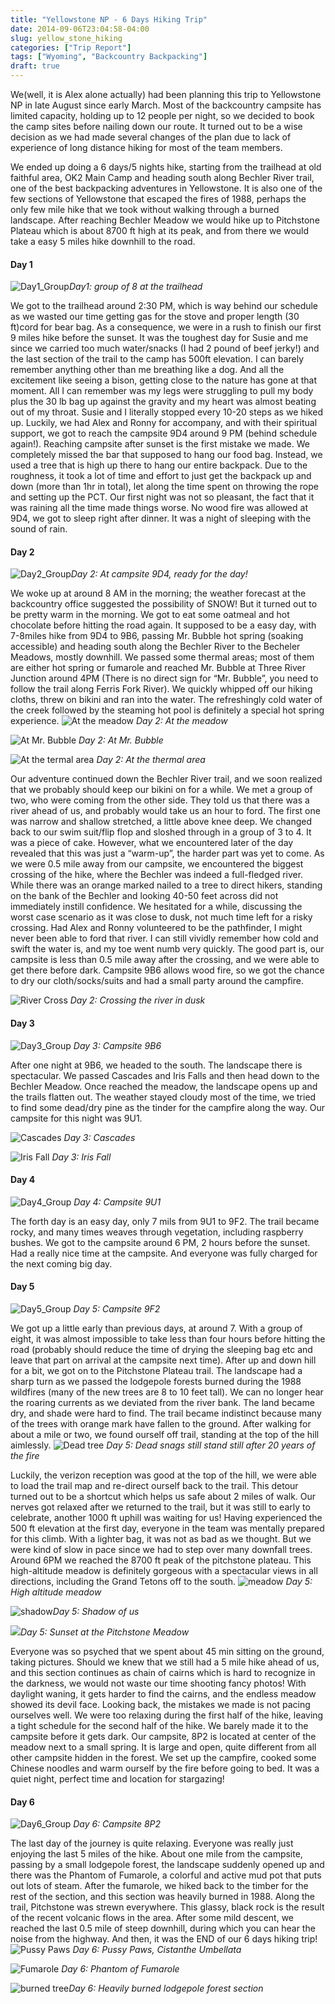 ```yaml
---
title: "Yellowstone NP - 6 Days Hiking Trip"
date: 2014-09-06T23:04:58-04:00
slug: yellow_stone_hiking
categories: ["Trip Report"]
tags: ["Wyoming", "Backcountry Backpacking"]
draft: true
---
```

We(well, it is Alex alone actually) had been planning this trip to Yellowstone NP in late August since early March. Most of the backcountry campsite has limited capacity, holding up to 12 people per night, so we decided to book the camp sites before nailing down our route. It turned out to be a wise decision as we had made several changes of the plan due to lack of experience of long distance hiking for most of the team members.

We ended up doing a 6 days/5 nights hike, starting from the trailhead at old faithful area, OK2 Main Camp and heading south along Bechler River trail, one of the best backpacking adventures in Yellowstone. It is also one of the few sections of Yellowstone that escaped the fires of 1988, perhaps the only few mile hike that we took without walking through a burned landscape. After reaching Bechler Meadow we would hike up to Pitchstone Plateau which is about 8700 ft high at its peak, and from there we would take a easy 5 miles hike downhill to the road.

#### Day 1
![Day1_Group](http://4.bp.blogspot.com/-YtF7YFrWIAg/VAvTKkD5KLI/AAAAAAAAAJE/OFBuJ3c80cw/s1600/IMG_9115_01.jpg)*Day1: group of 8 at the trailhead* 

We got to the trailhead around 2:30 PM, which is way behind our schedule as we wasted our time getting gas for the stove and proper length (30 ft)cord for bear bag. As a consequence, we were in a rush to finish our first 9 miles hike before the sunset. It was the toughest day for Susie and me since we carried too much water/snacks (I had 2 pound of beef jerky!) and the last section of the trail to the camp has 500ft elevation. I can barely remember anything other than me breathing like a dog. And all the excitement like seeing a bison, getting close to the nature has gone at that moment. All I can remember was my legs were struggling to pull my body plus the 30 lb bag up against the gravity and my heart was almost beating out of my throat. Susie and I literally stopped every 10-20 steps as we hiked up. Luckily, we had Alex and Ronny for accompany, and with their spiritual support, we got to reach the campsite 9D4 around 9 PM (behind schedule again!). Reaching campsite after sunset is the first mistake we made. We completely missed the bar that supposed to hang our food bag. Instead, we used a tree that is high up there to hang our entire backpack. Due to the roughness, it took a lot of time and effort to just get the backpack up and down (more than 1hr in total), let along the time spent on throwing the rope and setting up the PCT. Our first night was not so pleasant, the fact that it was raining all the time made things worse. No wood fire was allowed at 9D4, we got to sleep right after dinner. It was a night of sleeping with the sound of rain.


#### Day 2

![Day2_Group](http://1.bp.blogspot.com/-iQl_6IFQcZk/VAvTLeZbzDI/AAAAAAAAAJI/lfKpjgYtzwI/s1600/IMG_9304.JPG)*Day 2: At campsite 9D4, ready for the day!*

We woke up at around 8 AM in the morning; the weather forecast at the backcountry office suggested the possibility of SNOW! But it turned out to be pretty warm in the morning. We got to eat some oatmeal and hot chocolate before hitting the road again. It supposed to be a easy day, with 7-8miles hike from 9D4 to 9B6, passing Mr. Bubble hot spring (soaking accessible) and heading south along the Bechler River to the Becheler Meadows, mostly downhill. We passed some thermal areas; most of them are either hot spring or fumarole and reached Mr. Bubble at Three River Junction around 4PM (There is no direct sign for “Mr. Bubble”, you need to follow the trail along Ferris Fork River). We quickly whipped off our hiking cloths, threw on bikini and ran into the water. The refreshingly cold water of the creek followed by the steaming hot pool is definitely a special hot spring experience.
![At the meadow](http://1.bp.blogspot.com/-cbYq4iy273g/VAvTLifgDqI/AAAAAAAAAJQ/qijY_O9lobo/s1600/IMG_9335.JPG)
*Day 2: At the meadow*

![At Mr. Bubble](http://3.bp.blogspot.com/-GiH01KXUk6g/VAvTNat6YQI/AAAAAAAAAJc/apb1clNvUwk/s1600/IMG_9447.JPG)
*Day 2: At Mr. Bubble*

![At the termal area](https://2.bp.blogspot.com/-g-LgD257mas/VAvTO6rQ4eI/AAAAAAAAAJk/7iqunTHapXE/s1600/IMG_9478.JPG)
*Day 2: At the thermal area*


Our adventure continued down the Bechler River trail, and we soon realized that we probably should keep our bikini on for a while. We met a group of two, who were coming from the other side. They told us that there was a river ahead of us, and probably would take us an hour to ford. The first one was narrow and shallow stretched, a little above knee deep. We changed back to our swim suit/flip flop and sloshed through in a group of 3 to 4. It was a piece of cake. However, what we encountered later of the day revealed that this was just a “warm-up”, the harder part was yet to come. As we were 0.5 mile away from our campsite, we encountered the biggest crossing of the hike, where the Bechler was indeed a full-fledged river. While there was an orange marked nailed to a tree to direct hikers, standing on the bank of the Bechler and looking 40-50 feet across did not immediately instill confidence. We hesitated for a while, discussing the worst case scenario as it was close to dusk, not much time left for a risky crossing. Had Alex and Ronny volunteered to be the pathfinder, I might never been able to ford that river. I can still vividly remember how cold and swift the water is, and my toe went numb very quickly. The good part is, our campsite is less than 0.5 mile away after the crossing, and we were able to get there before dark. Campsite 9B6 allows wood fire, so we got the chance to dry our cloth/socks/suits and had a small party around the campfire.

![River Cross](http://3.bp.blogspot.com/-JTs7yOR7ces/VAvU5cBJnlI/AAAAAAAAAKw/8D4ir9vxN_E/s1600/IMG_1712.JPG)
*Day 2: Crossing the river in dusk*

#### Day 3
![Day3_Group](http://3.bp.blogspot.com/-_AU7V-q9QLo/VAvVLpomCeI/AAAAAAAAAK4/EmGaHTK4d0A/s1600/IMG_9498.JPG)
*Day 3: Campsite 9B6*

After one night at 9B6, we headed to the south. The landscape there is spectacular. We passed Cascades and Iris Falls and then head down to the Bechler Meadow. Once reached the meadow, the landscape opens up and the trails flatten out. The weather stayed cloudy most of the time, we tried to find some dead/dry pine as the tinder for the campfire along the way. Our campsite for this night was 9U1.

![Cascades](http://2.bp.blogspot.com/-GZpVOyK4z90/VAvVXIYshvI/AAAAAAAAALE/D3fIlnBG6wY/s1600/2014-08-25%2B12.39.14.jpg)
*Day 3: Cascades*

![Iris Fall](http://1.bp.blogspot.com/-ndicKVObE9M/VAvVXAe9qSI/AAAAAAAAALA/Cu1b0xlYalg/s1600/2014-08-25%2B13.06.12.jpg)
*Day 3: Iris Fall*

#### Day 4
![Day4_Group](http://4.bp.blogspot.com/-eFzU6XbQv9c/VAvTQeT9GmI/AAAAAAAAAJs/yUBZ9MHN5o8/s1600/IMG_9555.JPG)
*Day 4: Campsite 9U1*

The forth day is an easy day, only 7 mils from 9U1 to 9F2. The trail became rocky, and many times weaves through vegetation, including raspberry bushes. We got to the campsite around 6 PM, 2 hours before the sunset. Had a really nice time at the campsite. And everyone was fully charged for the next coming big day.

#### Day 5
![Day5_Group](http://4.bp.blogspot.com/-L2FbYZmmarI/VAvTR_9-e7I/AAAAAAAAAJ0/zbkPkf54S4E/s1600/IMG_9578.JPG)
*Day 5: Campsite 9F2*

We got up a little early than previous days, at around 7. With a group of eight, it was almost impossible to take less than four hours before hitting the road (probably should reduce the time of drying the sleeping bag etc and leave that part on arrival at the campsite next time). After up and down hill for a bit, we got on to the Pitchstone Plateau trail. The landscape had a sharp turn as we passed the lodgepole forests burned during the 1988 wildfires (many of the new trees are 8 to 10 feet tall). We can no longer hear the roaring currents as we deviated from the river bank. The land became dry, and shade were hard to find. The trail became indistinct because many of the trees with orange mark have fallen to the ground. After walking for about a mile or two, we found ourself off trail, standing at the top of the hill aimlessly.
![Dead tree](http://4.bp.blogspot.com/-MpuKILNQ95s/VAvTYHHX2cI/AAAAAAAAAKc/MMHYWc-S6-g/s1600/2014-08-28%2B14.59.26.jpg)
*Day 5: Dead snags still stand still after 20 years of the fire*

Luckily, the verizon reception was good at the top of the hill, we were able to load the trail map and re-direct ourself back to the trail. This detour turned out to be a shortcut which helps us safe about 2 miles of walk. Our nerves got relaxed after we returned to the trail, but it was still to early to celebrate, another 1000 ft uphill was waiting for us! Having experienced the 500 ft elevation at the first day, everyone in the team was mentally prepared for this climb. With a lighter bag, it was not as bad as we thought. But we were kind of slow in pace since we had to step over many downfall trees. Around 6PM we reached the 8700 ft peak of the pitchstone plateau. This high-altitude meadow is definitely gorgeous with a spectacular views in all directions, including the Grand Tetons off to the south.
![meadow](http://3.bp.blogspot.com/-jTZIYr-Yvoo/VAvWc9FDBXI/AAAAAAAAALU/9fPsJhVpXfc/s1600/IMG_9639.JPG)
*Day 5: High altitude meadow*

![shadow](http://2.bp.blogspot.com/-MK9DozaO3Jk/VAvTSQ-FzvI/AAAAAAAAAJ4/PG475odndBg/s1600/IMG_9651.JPG)*Day 5: Shadow of us*

![](http://4.bp.blogspot.com/-Gh5UehldAvM/VAvTStIxExI/AAAAAAAAAJ8/oxGuJnMUpRM/s1600/IMG_9695.JPG)*Day 5: Sunset at the Pitchstone Meadow*

Everyone was so psyched that we spent about 45 min sitting on the ground, taking pictures. Should we knew that we still had a 5 mile hike ahead of us, and this section continues as chain of cairns which is hard to recognize in the darkness, we would not waste our time shooting fancy photos! With daylight waning, it gets harder to find the cairns, and the endless meadow showed its devil face. Looking back, the mistakes we made is not pacing ourselves well. We were too relaxing during the first half of the hike, leaving a tight schedule for the second half of the hike. We barely made it to the campsite before it gets dark. Our campsite, 8P2 is located at center of the meadow next to a small spring. It is large and open, quite different from all other campsite hidden in the forest. We set up the campfire, cooked some Chinese noodles and warm ourself by the fire before going to bed. It was a quiet night, perfect time and location for stargazing!


#### Day 6
![Day6_Group](http://3.bp.blogspot.com/-HKu4s3spmyo/VAvXNwUJUkI/AAAAAAAAALc/lc2PwFVYvNs/s1600/IMG_9749.JPG)
*Day 6: Campsite 8P2*

The last day of the journey is quite relaxing. Everyone was really just enjoying the last 5 miles of the hike. About one mile from the campsite, passing by a small lodgepole forest, the landscape suddenly opened up and there was the Phantom of Fumarole, a colorful and active mud pot that puts out lots of steam. After the fumarole, we hiked back to the timber for the rest of the section, and this section was heavily burned in 1988. Along the trail, Pitchstone was strewn everywhere. This glassy, black rock is the result of the recent volcanic flows in the area. After some mild descent, we reached the last 0.5 mile of steep downhill, during which you can hear the noise from the highway. And then, it was the END of our 6 days hiking trip!
![Pussy Paws](http://3.bp.blogspot.com/-YUNsDniqozs/VAvTIJSGhNI/AAAAAAAAAI8/W1NUKVoIjH0/s1600/2014-08-27%2B16.17.30.jpg)
*Day 6: Pussy Paws, Cistanthe Umbellata*

![Fumarole](http://2.bp.blogspot.com/-qbxmrUqxHq4/VAvTWjGyF7I/AAAAAAAAAKM/in49Rj_MkVI/s1600/IMG_9768.JPG)
*Day 6: Phantom of Fumarole*

![burned tree](http://1.bp.blogspot.com/-3BSzmbqyriI/VAvTX2D0rgI/AAAAAAAAAKY/6XkhjBxG9ZE/s1600/IMG_9833.JPG)*Day 6: Heavily burned lodgepole forest section*